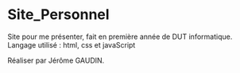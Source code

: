 # Site_Personnel
Site pour me présenter, fait en première année de DUT informatique. Langage utilisé : html, css et javaScript  

Réaliser par Jérôme GAUDIN.
